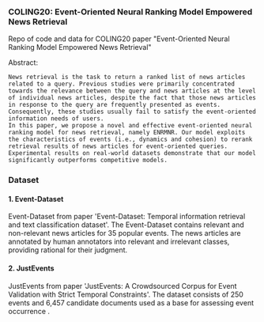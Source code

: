 ### COLING20: Event-Oriented Neural Ranking Model Empowered News Retrieval

Repo of  code and data for COLING20 paper "Event-Oriented Neural Ranking Model Empowered News Retrieval"

Abstract: 

```
News retrieval is the task to return a ranked list of news articles related to a query. Previous studies were primarily concentrated towards the relevance between the query and news articles at the level of individual news articles, despite the fact that those news articles in response to the query are frequently presented as events. Consequently, these studies usually fail to satisfy the event-oriented information needs of users. 
In this paper, we propose a novel and effective event-oriented neural ranking model for news retrieval, namely ENRMNR. Our model exploits the characteristics of events (i.e., dynamics and cohesion) to rerank retrieval results of news articles for event-oriented queries. Experimental results on real-world datasets demonstrate that our model significantly outperforms competitive models.
```

### Dataset

#### 1. Event-Dataset

Event-Dataset from paper 'Event-Dataset: Temporal information retrieval and text classification dataset'. The Event-Dataset contains relevant and non-relevant news articles for 35 popular events. The news articles are annotated by human annotators into relevant and irrelevant classes, providing rational for their judgment. 

#### 2. JustEvents

JustEvents from paper 'JustEvents: A Crowdsourced Corpus for Event Validation with Strict Temporal Constraints'.  The dataset consists of 250 events and 6,457 candidate documents used as a base for assessing event occurrence . 



